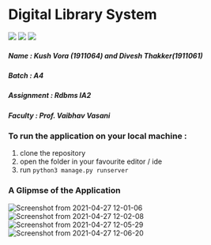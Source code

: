 # Digital Library System
[![](https://img.shields.io/badge/Written%20In-Python-informational?style=for-the-badge&logo=Python)](https://www.python.org "Python")
[![](https://img.shields.io/badge/Built_with-Django-red?style=for-the-badge&logo=Django)](https://www.djangoproject.com/ "Django")
[![](https://img.shields.io/badge/Using%20Database-Postgresql-informational?style=for-the-badge&logo=Postgresql)](https://www.postgresql.org/ "Postgresql")
##### Name : Kush Vora (1911064) and Divesh Thakker(1911061)
##### Batch : A4
##### Assignment : Rdbms IA2
##### Faculty : Prof. Vaibhav Vasani
### To run the application on your local machine : 
1. clone the repository
2. open the folder in your favourite editor / ide
3. run `python3 manage.py runserver`

### A Glipmse of the Application
![Screenshot from 2021-04-27 12-01-06](https://user-images.githubusercontent.com/52334437/116198133-38ae4000-a753-11eb-8da0-92870bcf0089.png)
![Screenshot from 2021-04-27 12-02-08](https://user-images.githubusercontent.com/52334437/116198168-44016b80-a753-11eb-9adc-db2b108e6c34.png)
![Screenshot from 2021-04-27 12-05-29](https://user-images.githubusercontent.com/52334437/116198196-4e236a00-a753-11eb-95a7-e5704b7f6525.png)
![Screenshot from 2021-04-27 12-06-20](https://user-images.githubusercontent.com/52334437/116198233-55e30e80-a753-11eb-8d31-2816a5e4c2ac.png)

